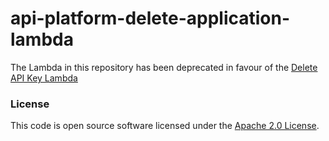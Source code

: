 
# api-platform-delete-application-lambda

The Lambda in this repository has been deprecated in favour of the [Delete API Key Lambda](https://github.com/hmrc/api-platform-delete-api-key-lambda)

### License

This code is open source software licensed under the [Apache 2.0 License]("http://www.apache.org/licenses/LICENSE-2.0.html").
